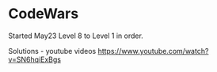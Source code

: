 

# CodeWars

Started May23  Level 8 to Level 1 in order.






Solutions - youtube videos
https://www.youtube.com/watch?v=SN6hqiExBgs



